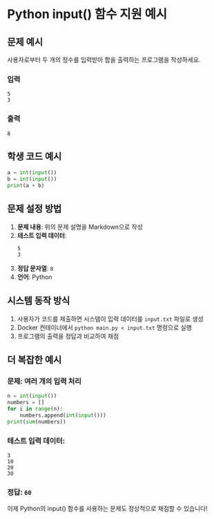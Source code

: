 # Python input() 함수 지원 예시

## 문제 예시
사용자로부터 두 개의 정수를 입력받아 합을 출력하는 프로그램을 작성하세요.

### 입력
```
5
3
```

### 출력
```
8
```

## 학생 코드 예시
```python
a = int(input())
b = int(input())
print(a + b)
```

## 문제 설정 방법

1. **문제 내용**: 위의 문제 설명을 Markdown으로 작성
2. **테스트 입력 데이터**: 
   ```
   5
   3
   ```
3. **정답 문자열**: `8`
4. **언어**: Python

## 시스템 동작 방식

1. 사용자가 코드를 제출하면 시스템이 입력 데이터를 `input.txt` 파일로 생성
2. Docker 컨테이너에서 `python main.py < input.txt` 명령으로 실행
3. 프로그램의 출력을 정답과 비교하여 채점

## 더 복잡한 예시

### 문제: 여러 개의 입력 처리
```python
n = int(input())
numbers = []
for i in range(n):
    numbers.append(int(input()))
print(sum(numbers))
```

### 테스트 입력 데이터:
```
3
10
20
30
```

### 정답: `60`

이제 Python의 input() 함수를 사용하는 문제도 정상적으로 채점할 수 있습니다! 